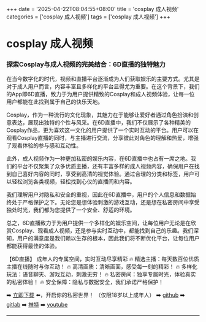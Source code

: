 +++
date = '2025-04-22T08:04:55+08:00'
title = 'cosplay 成人视频'
categories = ['cosplay 成人视频']
tags = ['cosplay 成人视频']
+++

# cosplay 成人视频

### 探索Cosplay与成人视频的完美结合：6D直播的独特魅力

在当今数字化的时代，视频和直播平台逐渐成为人们获取娱乐的主要方式。尤其是对于成人用户而言，内容丰富且多样化的平台显得尤为重要。在这个背景下，我们的App即6D直播，致力于为用户提供精致的Cosplay和成人视频体验，让每一位用户都能在此找到属于自己的快乐天地。

Cosplay，作为一种流行的文化现象，其魅力在于能够让爱好者通过角色扮演和创意表达，展现出独特的个性与风采。在6D直播中，我们不仅展示了各种精美的Cosplay作品，更为喜欢这一文化的用户提供了一个实时互动的平台。用户可以在观看Cosplay直播的同时，与主播进行交流，分享彼此对角色的理解和热爱，增强了观看体验的参与感和互动性。

此外，成人视频作为一种更加私密的娱乐内容，在6D直播中也占有一席之地。我们的平台不仅聚集了众多优质主播，还有丰富多样的成人视频内容，确保用户在找到自己喜好内容的同时，享受到高清的视觉体验。通过合理的分类和标签，用户可以轻松浏览各类视频，轻松找到心仪的直播间和内容。

我们理解用户对隐私和安全的重视，因此在6D直播中，用户的个人信息和数据始终处于严格保护之下。无论您是想体验刺激的游戏互动，还是想在私密房间中享受独处时光，我们都为您提供了一个安全、舒适的环境。

总之，6D直播致力于为用户提供一个多样化的娱乐空间，让每位用户无论是在欣赏Cosplay、观看成人视频，还是参与实时互动中，都能找到自己的乐趣。我们深知，用户的满意度是我们赖以生存的根本，因此我们将不断优化平台，让每位用户都能获得最佳的体验。

【6D直播】
成年人的专属空间，实时互动尽享精彩
🔥 精选主播：每天数百位优质主播在线随时与你互动！
🔥 高清画质：清晰画面，感受每一刻的精彩！
🔥 多样化玩法：语音聊天、游戏互动，刺激无穷！
🔥 私密房间：独享专属时光，体验真实的私密体验！
🔥 安全保障：隐私与数据安全，我们承诺严格保护！

➡️ [立即下载](https://down123.s3.ap-east-1.amazonaws.com/down/down.html?channelCode=blog) ⬅️，开启你的私密世界！
（仅限18岁以上成年人）
➡️ [github](https://aldult-live.github.io/)
➡️ [gitlab](https://seo-09598d.gitlab.io/)
➡️ [推特](https://x.com/wegame33)
➡️ [youtube](https://www.youtube.com/@6Dlive)

---
